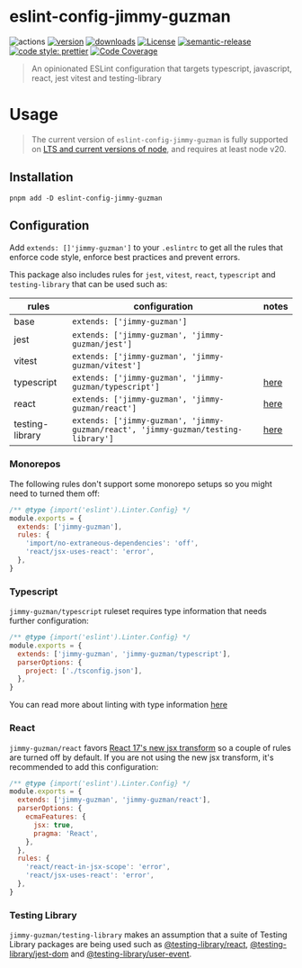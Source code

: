 # eslint-config-jimmy-guzman

![actions][actions-badge]
[![version][version-badge]][package] [![downloads][downloads-badge]][npmtrends]
[![License][license-badge]][license]
[![semantic-release][semantic-release-badge]][semantic-release]
[![code style: prettier][prettier-badge]][prettier]
[![Code Coverage][coverage-badge]][coverage]

> An opinionated ESLint configuration that targets typescript, javascript, react, jest vitest and testing-library

# Usage

> The current version of `eslint-config-jimmy-guzman` is fully supported on [LTS and current versions of node][node-lts-versions], and requires at least node v20.

## Installation

```
pnpm add -D eslint-config-jimmy-guzman
```

## Configuration

Add `extends: []'jimmy-guzman']` to your `.eslintrc` to get all the rules that enforce code style, enforce best practices and prevent errors.

This package also includes rules for `jest`, `vitest`, `react`, `typescript` and `testing-library` that can be used such as:

| rules           | configuration                                                                     | notes                    |
| --------------- | --------------------------------------------------------------------------------- | ------------------------ |
| base            | `extends: ['jimmy-guzman']`                                                       |                          |
| jest            | `extends: ['jimmy-guzman', 'jimmy-guzman/jest']`                                  |                          |
| vitest          | `extends: ['jimmy-guzman', 'jimmy-guzman/vitest']`                                |                          |
| typescript      | `extends: ['jimmy-guzman', 'jimmy-guzman/typescript']`                            | [here](#typescript)      |
| react           | `extends: ['jimmy-guzman', 'jimmy-guzman/react']`                                 | [here](#react)           |
| testing-library | `extends: ['jimmy-guzman', 'jimmy-guzman/react', 'jimmy-guzman/testing-library']` | [here](#testing-library) |

### Monorepos

The following rules don't support some monorepo setups so you might need to turned them off:

```js filename=".eslintrc.cjs"
/** @type {import('eslint').Linter.Config} */
module.exports = {
  extends: ['jimmy-guzman'],
  rules: {
    'import/no-extraneous-dependencies': 'off',
    'react/jsx-uses-react': 'error',
  },
}
```

### Typescript

`jimmy-guzman/typescript` ruleset requires type information that needs further configuration:

```js filename=".eslintrc.cjs"
/** @type {import('eslint').Linter.Config} */
module.exports = {
  extends: ['jimmy-guzman', 'jimmy-guzman/typescript'],
  parserOptions: {
    project: ['./tsconfig.json'],
  },
}
```

You can read more about linting with type information [here][typed-linting]

### React

`jimmy-guzman/react` favors [React 17's new jsx transform][react-17-new-jsx-transform] so a couple of rules are turned off by default. If you are not using the new jsx transform, it's recommended to add this configuration:

```js filename=".eslintrc.cjs"
/** @type {import('eslint').Linter.Config} */
module.exports = {
  extends: ['jimmy-guzman', 'jimmy-guzman/react'],
  parserOptions: {
    ecmaFeatures: {
      jsx: true,
      pragma: 'React',
    },
  },
  rules: {
    'react/react-in-jsx-scope': 'error',
    'react/jsx-uses-react': 'error',
  },
}
```

### Testing Library

`jimmy-guzman/testing-library` makes an assumption that a suite of Testing Library packages are being used such as [@testing-library/react](https://github.com/testing-library/react-testing-library#readme), [@testing-library/jest-dom](https://github.com/testing-library/jest-dom#readme) and [@testing-library/user-event](https://github.com/testing-library/user-event#readme).

<!-- badges -->

[actions-badge]: https://img.shields.io/github/actions/workflow/status/jimmy-guzman/eslint-config-jimmy-guzman/release.yml?style=flat-square&logo=github-actions
[version-badge]: https://img.shields.io/npm/v/eslint-config-jimmy-guzman.svg?logo=npm&style=flat-square
[package]: https://www.npmjs.com/package/eslint-config-jimmy-guzman
[downloads-badge]: https://img.shields.io/npm/dm/eslint-config-jimmy-guzman.svg?logo=npm&style=flat-square
[npmtrends]: http://www.npmtrends.com/eslint-config-jimmy-guzman
[semantic-release]: https://github.com/semantic-release/semantic-release
[semantic-release-badge]: https://img.shields.io/badge/%20%20%F0%9F%93%A6%F0%9F%9A%80-semantic--release-e10079.svg?style=flat-square
[prettier-badge]: https://img.shields.io/badge/code_style-prettier-ff69b4.svg?style=flat-square&logo=prettier
[prettier]: https://github.com/prettier/prettier
[license]: https://github.com/jimmy-guzman/eslint-config-jimmy-guzman/blob/master/package.json
[license-badge]: https://img.shields.io/npm/l/eslint-config-jimmy-guzman.svg?style=flat-square
[coverage-badge]: https://img.shields.io/codecov/c/github/jimmy-guzman/eslint-config-jimmy-guzman.svg?style=flat-square&logo=codecov
[coverage]: https://codecov.io/github/jimmy-guzman/eslint-config-jimmy-guzman

<!-- misc -->

[typed-linting]: https://github.com/typescript-eslint/typescript-eslint/blob/main/docs/getting-started/Typed_Linting.mdx
[node-lts-versions]: https://nodejs.org/en/about/releases/#releases
[react-17-new-jsx-transform]: https://reactjs.org/blog/2020/09/22/introducing-the-new-jsx-transform.html
